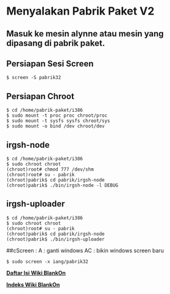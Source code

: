 # Menyalakan Pabrik Paket V2
## Masuk ke mesin alynne atau mesin yang dipasang di pabrik paket.
## Persiapan Sesi Screen
`$ screen -S pabrik32`

## Persiapan Chroot
```
$ cd /home/pabrik-paket/i386
$ sudo mount -t proc proc chroot/proc
$ sudo mount -t sysfs sysfs chroot/sys
$ sudo mount -o bind /dev chroot/dev
```

## irgsh-node
```
$ cd /home/pabrik-paket/i386
$ sudo chroot chroot
(chroot)root# chmod 777 /dev/shm
(chroot)root# su - pabrik
(chroot)pabrik$ cd pabrik/irgsh-node
(chroot)pabrik$ ./bin/irgsh-node -l DEBUG
```

## irgsh-uploader
```
$ cd /home/pabrik-paket/i386
$ sudo chroot chroot
(chroot)root# su - pabrik
(chroot)pabrik$ cd pabrik/irgsh-node
(chroot)pabrik$ ./bin/irgsh-uploader
```

##cScreen : A : ganti windows
AC : bikin windows screen baru
```
$ sudo screen -x iang/pabrik32
```

[**Daftar Isi Wiki BlankOn**](/DaftarIsi/README.md)

[**Indeks Wiki BlankOn**](/Indeks.md)
